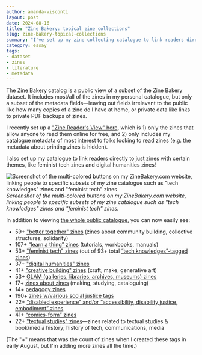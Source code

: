 ```yaml
---
author: amanda-visconti
layout: post
date: 2024-08-16
title: "Zine Bakery: topical zine collections"
slug: zine-bakery-topical-collections
summary: "I've set up my zine collecting catalogue to link readers directly to themes and zine types of interest, like feminist tech zines and digital humanities zines."
category: essay
tags:
- dataset
- zines
- literature
- metadata
---
```


The [Zine Bakery](https://zinebakery.com) catalog is a public view of a subset of the Zine Bakery dataset. It includes most/all of the zines in my personal catalogue, but only a subset of the metadata fields—leaving out fields irrelevant to the public like how many copies of a zine do I have at home, or private data like links to private PDF backups of zines.

I recently set up a ["Zine Reader's View" here](https://airtable.com/appY7WyBFjSzLXQd6/shrVQlyCL7XZgeBrg), which is 1) only the zines that allow anyone to read them online for free, and 2) only includes my catalogue metadata of most interest to folks looking to read zines (e.g. the metadata about printing zines is hidden).

I also set up my catalogue to link readers directly to just zines with certain themes, like feminist tech zines and digital humanities zines!

![Screenshot of the multi-colored buttons on my ZineBakery.com website, linking people to specific subsets of my zine catalogue such as "tech knowledges" zines and "feminist tech" zines](https://literaturegeek.com/assets/post-media/2024-08-16-zine-thematic-tag-pills.png)
*Screenshot of the multi-colored buttons on my ZineBakery.com website, linking people to specific subsets of my zine catalogue such as "tech knowledges" zines and "feminist tech" zines.*

In addition to viewing [the whole public catalogue](https://zinebakery.com/pages/zines), you can now easily see:
* 59+ ["better together" zines](https://tinyurl.com/bettertogetherzines) (zines about community building, collective structures, solidarity)
* 107+ [“learn a thing” zines](https://tinyurl.com/LearnAThingZines) (tutorials, workbooks, manuals)
* 53+ ["feminist tech" zines](https://tinyurl.com/FeministTechZines) (out of 93+ total [“tech knowledges”-tagged zines](https://tinyurl.com/TechKnowledgesZines)) 
* 37+ ["digital humanities" zines](https://tinyurl.com/DHzines)
* 41+ ["creative building" zines](https://tinyurl.com/CraftMakeGenZines) (craft, make; generative art) 
* 53+ [GLAM (galleries, libraries, archives, museums) zines](https://tinyurl.com/GLAMorousZines)
* 17+ [zines about zines](https://tinyurl.com/ZinesAboutZines) (making, studying, cataloguing) 
* 14+ [pedagogy zines](https://tinyurl.com/PedagogyZines)
* 190+ [zines w/various social justice tags](https://tinyurl.com/SocialJusticeZinage)
* 22+ [“disabled experience” and/or “accessibility, disability justice, embodiment” zines](https://airtable.com/appY7WyBFjSzLXQd6/shrrnoYDEI8RYNnH0)
* 41+ [“comics-form” zines](https://airtable.com/appY7WyBFjSzLXQd6/shrvqRP1Kuu4S6VKl)
* 22+ ["textual studies" zines](https://airtable.com/appY7WyBFjSzLXQd6/shrcsAwAkdeXa2pVE)—zines related to textual studies & book/media history; history of tech, communications, media

(The "+" means that was the count of zines when I created these tags in early August, but I'm adding more zines all the time.)
